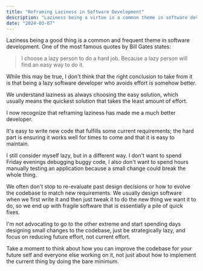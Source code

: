 ```yaml
---
title: "Reframing Laziness in Software Development"
description: "Laziness being a virtue is a common theme in software development. I think it's misguided."
date: "2024-03-07"
---
```


Laziness being a good thing is a common and frequent theme in software development. One of the most famous quotes by Bill Gates states:

> I choose a lazy person to do a hard job. Because a lazy person will find an easy way to do it.

While this may be true, I don't think that the right conclusion to take from it is that being a lazy software developer who avoids effort is somehow better.

We understand laziness as always choosing the easy solution, which usually means the quickest solution that takes the least amount of effort.

I now recognize that reframing laziness has made me a much better developer.

It's easy to write new code that fulfills some current requirements; the hard part is ensuring it works well for times to come and that it is easy to maintain.

I still consider myself lazy, but in a different way. I don't want to spend Friday evenings debugging buggy code, I also don't want to spend hours manually testing an application because a small change could break the whole thing.

We often don't stop to re-evaluate past design decisions or how to evolve the codebase to match new requirements. We usually design software when we first write it and then just tweak it to do the new thing we want it to do, so we end up with fragile software that is essentially a pile of quick fixes.

I'm not advocating to go to the other extreme and start spending days designing small changes to the codebase, just be strategically lazy, and focus on reducing future effort, not current effort.

Take a moment to think about how you can improve the codebase for your future self and everyone else working on it, not just about how to implement the current thing by doing the bare minimum.
